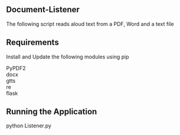 ## Document-Listener
The following script reads aloud text from a PDF, Word and a text file

## Requirements
Install and Update the following modules using pip

PyPDF2  
docx  
gtts  
re  
flask  

## Running the Application
python Listener.py
